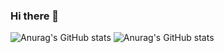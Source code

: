 ### Hi there 👋

![Anurag's GitHub stats](https://github-readme-stats.vercel.app/api?username=kelvinwambua&show_icons=true&theme=transparent)
![Anurag's GitHub stats](https://github-readme-stats.vercel.app/api?username=kelvinwambua&show=reviews,discussions_started,discussions_answered,prs_merged,prs_merged_percentage)
